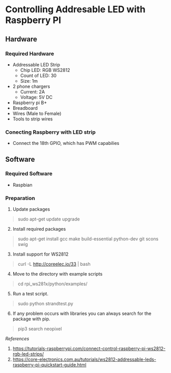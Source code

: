 # Controlling Addresable LED with Raspberry PI

## Hardware

### Required Hardware
* Addressable LED Strip 
	* Chip LED: RGB WS2812
	* Count of LED: 30
	* Size: 1m
* 2 phone chargers
	* Current: 2A
	* Voltage: 5V DC
* Raspberry pi B+
* Breadboard
* Wires (Male to Female)
* Tools to strip wires

### Conecting Raspberry with LED strip
* Connect the 18th GPIO, which has PWM capabilies

## Software
### Required Software
* Raspbian


### Preparation
1. Update packages
> sudo apt-get update upgrade

2. Install required packages
> sudo apt-get install gcc make build-essential python-dev git scons swig

3. Install support for WS2812
> curl -L http://coreelec.io/33 | bash

4. Move to the directory with example scripts
> cd rpi_ws281x/python/examples/

5. Run a test script. 
> sudo python strandtest.py

6. If any problem occurs with libraries you can always search for the package with pip.
> pip3 search neopixel


*References*
1. https://tutorials-raspberrypi.com/connect-control-raspberry-pi-ws2812-rgb-led-strips/
2. https://core-electronics.com.au/tutorials/ws2812-addressable-leds-raspberry-pi-quickstart-guide.html
